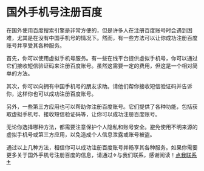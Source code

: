 # 国外手机号注册百度

在国外使用百度搜索引擎是非常方便的，但是许多人在注册百度账号时会遇到困难，尤其是在没有中国手机号的情况下。然而，有一些方法可以让你成功注册百度账号并享受其各种服务。

首先，你可以使用虚拟手机号服务。有一些在线平台提供虚拟手机号，你可以通过它们接收短信验证码来注册百度账号。虽然这需要一定的费用，但这是一个相对简单的方法。

其次，你可以向拥有中国手机号的朋友求助。请他们帮你接收短信验证码并告诉你，这样你也可以成功注册百度账号。

另外，一些第三方应用也可以帮助你注册百度账号。它们提供了各种功能，包括获取虚拟手机号、接收短信验证码等，让你可以成功注册百度账号。

无论你选择哪种方法，都需要注意保护个人隐私和账号安全。避免使用不明来源的虚拟手机号或第三方应用，以免造成个人信息泄露或账号被盗。

通过以上几种方法，相信你可以成功注册百度账号并畅享其各种服务。如果你需要更多关于国外手机号注册百度的信息，请通过✈与我们联系，感谢阅读！[点我联系✈](https://hk.G208.com)